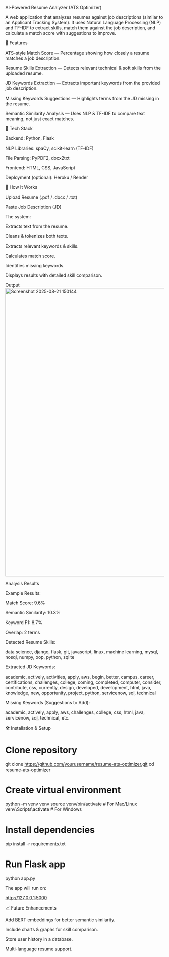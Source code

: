 AI-Powered Resume Analyzer (ATS Optimizer)

A web application that analyzes resumes against job descriptions (similar to an Applicant Tracking System).
It uses Natural Language Processing (NLP) and TF-IDF to extract skills, match them against the job description, and calculate a match score with suggestions to improve.

🚀 Features

ATS-style Match Score — Percentage showing how closely a resume matches a job description.

Resume Skills Extraction — Detects relevant technical & soft skills from the uploaded resume.

JD Keywords Extraction — Extracts important keywords from the provided job description.

Missing Keywords Suggestions — Highlights terms from the JD missing in the resume.

Semantic Similarity Analysis — Uses NLP & TF-IDF to compare text meaning, not just exact matches.

📌 Tech Stack

Backend: Python, Flask

NLP Libraries: spaCy, scikit-learn (TF-IDF)

File Parsing: PyPDF2, docx2txt

Frontend: HTML, CSS, JavaScript

Deployment (optional): Heroku / Render

📂 How It Works

Upload Resume (.pdf / .docx / .txt)

Paste Job Description (JD)

The system:

Extracts text from the resume.

Cleans & tokenizes both texts.

Extracts relevant keywords & skills.

Calculates match score.

Identifies missing keywords.

Displays results with detailed skill comparison.

Output
<img width="1894" height="913" alt="Screenshot 2025-08-21 150144" src="https://github.com/user-attachments/assets/96e3b296-eb19-4e69-b802-569e87a432a2" />


Analysis Results

Example Results:

Match Score: 9.6%

Semantic Similarity: 10.3%

Keyword F1: 8.7%

Overlap: 2 terms

Detected Resume Skills:

data science, django, flask, git, javascript, linux, machine learning, mysql, nosql, numpy, oop, python, sqlite


Extracted JD Keywords:

academic, actively, activities, apply, aws, begin, better, campus, career, certifications, challenges, college, coming, completed, computer, consider, contribute, css, currently, design, developed, development, html, java, knowledge, new, opportunity, project, python, servicenow, sql, technical


Missing Keywords (Suggestions to Add):

academic, actively, apply, aws, challenges, college, css, html, java, servicenow, sql, technical, etc.

🛠 Installation & Setup
# Clone repository
git clone https://github.com/yourusername/resume-ats-optimizer.git
cd resume-ats-optimizer

# Create virtual environment
python -m venv venv
source venv/bin/activate   # For Mac/Linux
venv\Scripts\activate      # For Windows

# Install dependencies
pip install -r requirements.txt

# Run Flask app
python app.py


The app will run on:

http://127.0.0.1:5000

📈 Future Enhancements

Add BERT embeddings for better semantic similarity.

Include charts & graphs for skill comparison.

Store user history in a database.

Multi-language resume support.
